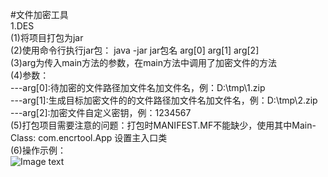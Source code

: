 #文件加密工具 <br>
1.DES <br>
  (1)将项目打包为jar <br>
  (2)使用命令行执行jar包： java -jar jar包名  arg[0] arg[1] arg[2]  <br>
  (3)arg为传入main方法的参数，在main方法中调用了加密文件的方法  <br>
  (4)参数： <br>
      ---arg[0]:待加密的文件路径加文件名加文件名，例：D:\tmp\1.zip  <br>
      ---arg[1]:生成目标加密文件的的文件路径加文件名加文件名，例：D:\tmp\2.zip <br>
      ---arg[2]:加密文件自定义密钥，例：1234567  <br>
  (5)打包项目需要注意的问题：打包时MANIFEST.MF不能缺少，使用其中Main-Class: com.encrtool.App  设置主入口类  <br>
  (6)操作示例：<br>
      ![Image text](https://github.com/xx132917/encrytool/blob/master/readme-img/test.png) <br><br>

